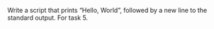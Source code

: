 Write a script that prints “Hello, World”, followed by a new line to the standard output. For task 5.
